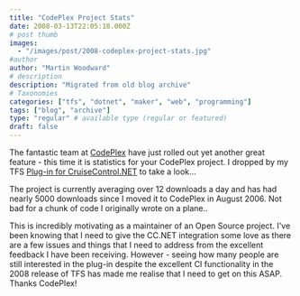 ```yaml
---
title: "CodePlex Project Stats"
date: 2008-03-13T22:05:18.000Z
# post thumb
images:
  - "/images/post/2008-codeplex-project-stats.jpg"
#author
author: "Martin Woodward"
# description
description: "Migrated from old blog archive"
# Taxonomies
categories: ["tfs", "dotnet", "maker", "web", "programming"]
tags: ["blog", "archive"]
type: "regular" # available type (regular or featured)
draft: false
---
```


The fantastic team at [CodePlex](http://www.codeplex.com/) have just rolled out yet another great feature - this time it is statistics for your CodePlex project. I dropped by my TFS [Plug-in for CruiseControl.NET](http://www.codeplex.com/TFSCCNetPlugin) to take a look...

[](http://www.codeplex.com/TFSCCNetPlugin/stats/view)

The project is currently averaging over 12 downloads a day and has had nearly 5000 downloads since I moved it to CodePlex in August 2006. Not bad for a chunk of code I originally wrote on a plane..

This is incredibly motivating as a maintainer of an Open Source project. I've been knowing that I need to give the CC.NET integration some love as there are a few issues and things that I need to address from the excellent feedback I have been receiving. However - seeing how many people are still interested in the plug-in despite the excellent CI functionality in the 2008 release of TFS has made me realise that I need to get on this ASAP. Thanks CodePlex!
